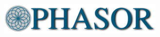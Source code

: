 <h1 align="center">
    <img src="https://github.com/mscaudill/phasor/blob/master/logos/readme_logo.png" 
    style="width:500px;height:auto;"/>
</h1>
